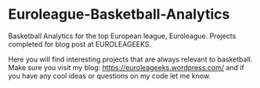 # Euroleague-Basketball-Analytics
Basketball Analytics for the top European league, Euroleague. Projects completed for blog post at EUROLEAGEEKS.

Here you will find interesting projects that are always relevant to basketball. Make sure you visit my blog:
https://euroleageeks.wordpress.com/ and if you have any cool ideas or questions on my code let me know.

